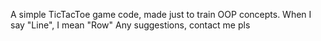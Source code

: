 A simple TicTacToe game code, made just to train OOP concepts.
When I say "Line", I mean "Row"
Any suggestions, contact me pls
